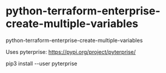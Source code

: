 # python-terraform-enterprise-create-multiple-variables
python-terraform-enterprise-create-multiple-variables

Uses pyterprise:
https://pypi.org/project/pyterprise/

pip3 install --user pyterprise
